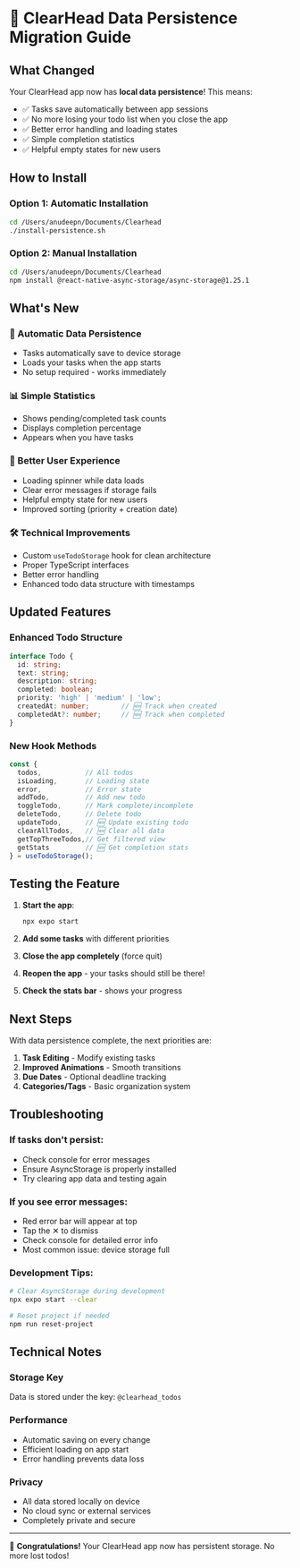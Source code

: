 # 🧠 ClearHead Data Persistence Migration Guide

## What Changed

Your ClearHead app now has **local data persistence**! This means:
- ✅ Tasks save automatically between app sessions
- ✅ No more losing your todo list when you close the app
- ✅ Better error handling and loading states
- ✅ Simple completion statistics
- ✅ Helpful empty states for new users

## How to Install

### Option 1: Automatic Installation
```bash
cd /Users/anudeepn/Documents/Clearhead
./install-persistence.sh
```

### Option 2: Manual Installation
```bash
cd /Users/anudeepn/Documents/Clearhead
npm install @react-native-async-storage/async-storage@1.25.1
```

## What's New

### 🔄 Automatic Data Persistence
- Tasks automatically save to device storage
- Loads your tasks when the app starts
- No setup required - works immediately

### 📊 Simple Statistics
- Shows pending/completed task counts
- Displays completion percentage
- Appears when you have tasks

### 🎯 Better User Experience
- Loading spinner while data loads
- Clear error messages if storage fails
- Helpful empty state for new users
- Improved sorting (priority + creation date)

### 🛠️ Technical Improvements
- Custom `useTodoStorage` hook for clean architecture
- Proper TypeScript interfaces
- Better error handling
- Enhanced todo data structure with timestamps

## Updated Features

### Enhanced Todo Structure
```typescript
interface Todo {
  id: string;
  text: string;
  description: string;
  completed: boolean;
  priority: 'high' | 'medium' | 'low';
  createdAt: number;        // 🆕 Track when created
  completedAt?: number;     // 🆕 Track when completed
}
```

### New Hook Methods
```typescript
const {
  todos,           // All todos
  isLoading,       // Loading state
  error,           // Error state
  addTodo,         // Add new todo
  toggleTodo,      // Mark complete/incomplete
  deleteTodo,      // Delete todo
  updateTodo,      // 🆕 Update existing todo
  clearAllTodos,   // 🆕 Clear all data
  getTopThreeTodos,// Get filtered view
  getStats         // 🆕 Get completion stats
} = useTodoStorage();
```

## Testing the Feature

1. **Start the app**:
   ```bash
   npx expo start
   ```

2. **Add some tasks** with different priorities

3. **Close the app completely** (force quit)

4. **Reopen the app** - your tasks should still be there!

5. **Check the stats bar** - shows your progress

## Next Steps

With data persistence complete, the next priorities are:

1. **Task Editing** - Modify existing tasks
2. **Improved Animations** - Smooth transitions
3. **Due Dates** - Optional deadline tracking
4. **Categories/Tags** - Basic organization system

## Troubleshooting

### If tasks don't persist:
- Check console for error messages
- Ensure AsyncStorage is properly installed
- Try clearing app data and testing again

### If you see error messages:
- Red error bar will appear at top
- Tap the ✕ to dismiss
- Check console for detailed error info
- Most common issue: device storage full

### Development Tips:
```bash
# Clear AsyncStorage during development
npx expo start --clear

# Reset project if needed
npm run reset-project
```

## Technical Notes

### Storage Key
Data is stored under the key: `@clearhead_todos`

### Performance
- Automatic saving on every change
- Efficient loading on app start
- Error handling prevents data loss

### Privacy
- All data stored locally on device
- No cloud sync or external services
- Completely private and secure

---

🎉 **Congratulations!** Your ClearHead app now has persistent storage. No more lost todos!
